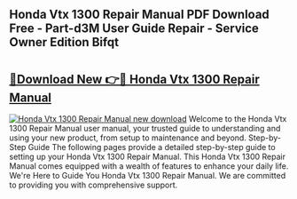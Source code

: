 ## Honda Vtx 1300 Repair Manual PDF Download Free - Part-d3M User Guide Repair - Service Owner Edition Bifqt

# <h2><a href="http://bc14461.oget.top/?id=Honda+Vtx+1300+Repair+Manual">🔗Download New 👉🔴 Honda Vtx 1300 Repair Manual</a></h2>

[![Honda Vtx 1300 Repair Manual new download](https://i.imgur.com/5g1atiW.png)](http://bc14461.oget.top/?id=Honda+Vtx+1300+Repair+Manual)
Welcome to the Honda Vtx 1300 Repair Manual user manual, your trusted guide to understanding and using your new product, from setup to maintenance and beyond. Step-by-Step Guide The following pages provide a detailed step-by-step guide to setting up your Honda Vtx 1300 Repair Manual. This Honda Vtx 1300 Repair Manual comes equipped with a wealth of features to enhance your daily life. We're Here to Guide You Honda Vtx 1300 Repair Manual. We are committed to providing you with comprehensive support.

